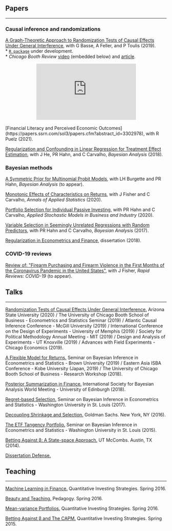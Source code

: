 ## Papers
<hr>

### Causal inference and randomizations

[A Graph-Theoretic Approach to Randomization Tests of Causal Effects Under General Interference](https://arxiv.org/pdf/1910.10862.pdf), with G Basse, A Feller, and P Toulis (2019).<br />    * [``R package``](https://github.com/dpuelz/CliqueRT/blob/master/README.md) under development.  <br />    * _Chicago Booth Review_ [video](https://review.chicagobooth.edu/economics/2021/video/how-companies-can-run-more-informative-experiments) (embedded below) and [article](https://review.chicagobooth.edu/strategy/2020/article/how-improve-randomized-trials).
<center><iframe width="311" height="175" src="https://www.youtube.com/embed/Uf67jFCUIWs" title="YouTube video player" frameborder="0" allow="accelerometer; autoplay; clipboard-write; encrypted-media; gyroscope; picture-in-picture" allowfullscreen></iframe></center>
<br/> 
[Financial Literacy and Perceived Economic Outcomes](https://papers.ssrn.com/sol3/papers.cfm?abstract_id=3302978), with R Puelz (2021).

[Regularization and Confounding in Linear Regression for Treatment Effect Estimation](https://projecteuclid.org/euclid.ba/1484103680), with J He, PR Hahn, and C Carvalho, _Bayesian Analysis_ (2018).

### Bayesian methods

[A Symmetric Prior for Multinomial Probit Models](https://arxiv.org/abs/1912.10334), with LH Burgette and PR Hahn, _Bayesian Analysis_ (to appear).
<!-- <br />    * [``R package``](https://github.com/dpuelz/sMNP/blob/master/README.md) under development. -->

[Monotonic Effects of Characteristics on Returns](AOAS1351.pdf), with J Fisher and C Carvalho, _Annals of Applied Statistics_ (2020).

[Portfolio Selection for Individual Passive Investing](https://papers.ssrn.com/sol3/papers.cfm?abstract_id=2995484), with PR Hahn and C Carvalho, _Applied Stochastic Models in Business and Industry_ (2020).

[Variable Selection in Seemingly Unrelated Regressions with Random Predictors](https://projecteuclid.org/euclid.ba/1488855633#abstract), with PR Hahn and C Carvalho, _Bayesian Analysis_ (2017).

[Regularization in Econometrics and Finance](https://repositories.lib.utexas.edu/bitstream/handle/2152/65998/PUELZ-DISSERTATION-2018.pdf), dissertation (2018).

### COVID-19 reviews

[Review of: "Firearm Purchasing and Firearm Violence in the First Months of the Coronavirus Pandemic in the United States"](https://rapidreviewscovid19.mitpress.mit.edu/pub/3mbutnjm/release/2), with J Fisher, _Rapid Reviews: COVID-19_ (to appear).

## Talks
<hr>

[Randomization Tests of Causal Effects Under General Interference.](lunch_seminar.pdf) Arizona State University (2020) / The University of Chicago Booth School of Business - Econometrics and Statistics Seminar (2019) / Atlantic Causal Inference Conference - McGill University (2019) /  International Conference on the Design of Experiments - University of Memphis (2019) / Society for Political Methodology Annual Meeting - MIT (2019) / Design and Analysis of Experiments - UT Knoxville (2019) / Advances with Field Experiments - Chicago Economics (2019).

[A Flexible Model for Returns.](RPWorkshop.pdf) Seminar on Bayesian Inference in Econometrics and Statistics - Brown University (2019) / Eastern Asia ISBA Conference - Kobe University (Japan, 2019) / The University of Chicago Booth School of Business - Research Workshop (2018).  

[Posterior Summarization in Finance.](ISBA2018.pdf) International Society for Bayesian Analysis World Meeting - University of Edinburgh (2018).

[Regret-based Selection.](SBIES2017.pdf) Seminar on Bayesian Inference in Econometrics and Statistics - Washington University in St. Louis (2017).

[Decoupling Shrinkage and Selection.](GSFeb2016.pdf) Goldman Sachs. New York, NY (2016).

[The ETF Tangency Portfolio.](SBIESPresentation.pdf) Seminar on Bayesian Inference in Econometrics and Statistics - Washington University in St. Louis (2015).

[Betting Against β: A State-space Approach.](TimeSeriesBABPresentation.pdf) UT McCombs. Austin, TX (2014).

[Dissertation Defense.](defense.pdf)


## Teaching
<hr>

[Machine Learning in Finance.](MLLecture.pdf) Quantitative Investing Strategies. Spring 2016.

[Beauty and Teaching.](BeautyandTeaching.pdf) Pedagogy. Spring 2016.

[Mean-variance Portfolios.](DavidZackQuantPortfolio.pdf) Quantitative Investing Strategies. Spring 2016.

[Betting Against β and The CAPM.](InvestmentStrategiesBABlecture.pdf) Quantitative Investing Strategies. Spring 2015.

